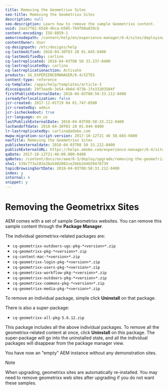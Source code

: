 ```yaml
---
title: Removing the Geometrixx Sites
seo-title: Removing the Geometrixx Sites
description: null
seo-description: Learn how to remove the sample Geometrixx content.
uuid: 2aa17f62-65d4-4bca-b585-7b9fb0a839cb
content-encoding: ISO-8859-1
aemsrcnodepath: /content/help/en/experience-manager/6-4/sites/deploying/using/removing-the-geometrixx-sites
contentOwner: User
cq-designpath: /etc/designs/help
cq-lastmodified: 2018-04-30T03 28 01.045-0400
cq-lastmodifiedby: carlino
cq-lastreplicated: 2018-04-03T08 50 33.237-0400
cq-lastreplicatedby: carlino
cq-lastreplicationaction: Activate
products: SG_EXPERIENCEMANAGER/6.4/SITES
content-type: reference
cq-template: /apps/help/templates/article-3
discoiquuid: 29f3aadb-3e54-4b6d-973b-1fe33203504f
firstPublishExternalDate: 2018-04-03T08:50:33.212-0400
isreadyforlocalization: false
jcr-created: 2017-12-01T19 04 01.747-0500
jcr-createdby: admin
jcr-ischeckedout: true
jcr-language: en_us
lastPublishExternalDate: 2018-04-03T08:50:33.212-0400
lochandoffdate: 2018-04-30T03 28 01.044-0400
lr-lastreplicatedby: carlino@adobe.com
mwpw-migration-script-version: 2017-10-12T21 46 58.665-0400
navTitle: Removing the Geometrixx Sites
publishexternaldate: 2018-04-03T08 50 33.212-0400
publishExternalURL: https://helpx.adobe.com/experience-manager/6-4/sites/deploying/using/removing-the-geometrixx-sites.html
qaDate: 2017-10-12T21:46:00.000-0400
qaNotes: /content/docs/en/aem/6-3/deploy/upgrade/removing-the-geometrixx-sites
sha1: 539c773a103e28a5402082ce2bbb244b59476739
topicBrowsingSortDate: 2018-04-03T08:50:33.212-0400
index: y
internal: n
snippet: y
---
```


# Removing the Geometrixx Sites

AEM comes with a set of sample Geometrixx websites. You can remove this sample content through the **Package Manager**.

The individual geometrixx-related packages are:

* `cq-geometrixx-outdoors-ugc-pkg-*<version>*.zip`
* `cq-geometrixx-pkg-*<version>*.zip`
* `cq-content-mac-*<version>*.zip`
* `cq-geometrixx-login-pkg-*<version>*.zip`
* `cq-geometrixx-users-pkg-*<version>*.zip`
* `cq-geometrixx-workflow-pkg-*<version>*.zip`
* `cq-geometrixx-outdoors-pkg-*<version>*.zip`
* `cq-geometrixx-commons-pkg-*<version>*.zip`
* `cq-geometrixx-media-pkg-*<version>*.zip`

To remove an individual package, simple click **Uninstall** on that package.

There is also a super-package:

* `cq-geometrixx-all-pkg-5.6.12.zip`

This package includes all the above individual packages. To remove all the geometrixx-related content at once, click **Uninstall** on this package. The super-package will go into the uninstalled state, and all the individual packages will disappear from the package manager view.

You have now an "empty" AEM instance without any demonstration sites.

>[!NOTE]
>
>When upgrading, geometrixx sites are automatically re-installed. You may need to remove geometrixx web sites after upgrading if you do not want these samples.

